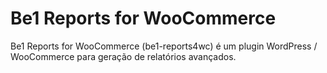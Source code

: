 # Be1 Reports for WooCommerce
Be1 Reports for WooCommerce (be1-reports4wc) é um plugin WordPress / WooCommerce para geração de relatórios avançados.
